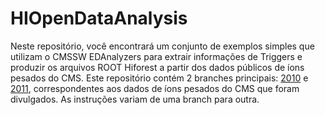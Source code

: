 # HIOpenDataAnalysis

Neste repositório, você encontrará um conjunto de exemplos simples que utilizam o CMSSW EDAnalyzers para extrair informações de Triggers e produzir os arquivos ROOT Hiforest a partir dos dados públicos de íons pesados do CMS. Este repositório contém 2 branches principais:  [2010](https://github.com/thiagorangel45/HIOpenDataAnalysis/tree/2010) e [2011](https://github.com/thiagorangel45/HIOpenDataAnalysis/tree/2011), correspondentes aos dados de íons pesados do CMS que foram divulgados. As instruções variam de uma branch para outra.
